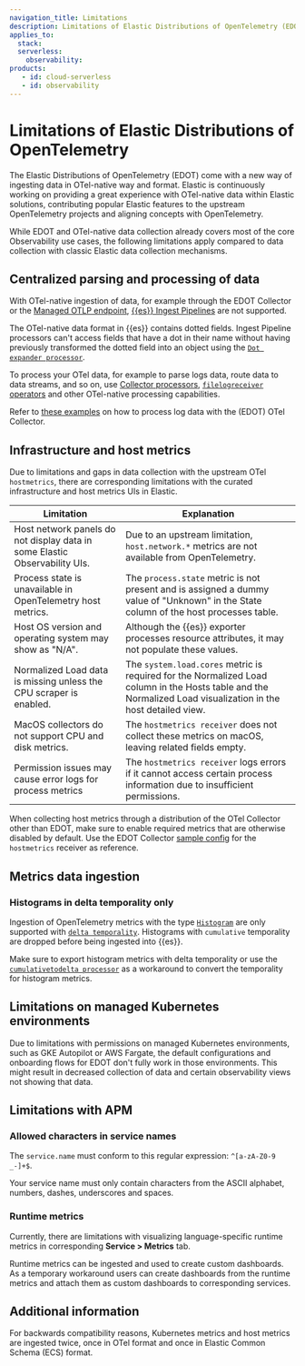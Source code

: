 ```yaml
---
navigation_title: Limitations
description: Limitations of Elastic Distributions of OpenTelemetry (EDOT) compared to classic Elastic data collection mechanisms.
applies_to:
  stack:
  serverless:
    observability:
products:
   - id: cloud-serverless
   - id: observability
---
```


# Limitations of Elastic Distributions of OpenTelemetry

The Elastic Distributions of OpenTelemetry (EDOT) come with a new way of ingesting data in OTel-native way and format. Elastic is continuously working on providing a great experience with OTel-native data within Elastic solutions, contributing popular Elastic features to the upstream OpenTelemetry projects and aligning concepts with OpenTelemetry.

While EDOT and OTel-native data collection already covers most of the core Observability use cases, the following limitations apply compared to data collection with classic Elastic data collection mechanisms.

## Centralized parsing and processing of data

With OTel-native ingestion of data, for example through the EDOT Collector or the [Managed OTLP endpoint](/reference/motlp.md), [{{es}} Ingest Pipelines](docs-content://manage-data/ingest/transform-enrich/ingest-pipelines.md) are not supported.

The OTel-native data format in {{es}} contains dotted fields. Ingest Pipeline processors can't access fields that have a dot in their name without having previously transformed the dotted field into an object using the [`Dot expander processor`](elasticsearch://reference/enrich-processor/dot-expand-processor.md).

To process your OTel data, for example to parse logs data, route data to data streams, and so on, use [Collector processors](https://opentelemetry.io/docs/collector/configuration/#processors), [`filelogreceiver` operators](https://github.com/open-telemetry/opentelemetry-collector-contrib/blob/main/pkg/stanza/docs/operators/README.md#what-operators-are-available) and other OTel-native processing capabilities.

Refer to [these examples](/reference/edot-collector/config/configure-logs-collection.md) on how to process log data with the (EDOT) OTel Collector.

## Infrastructure and host metrics

Due to limitations and gaps in data collection with the upstream OTel `hostmetrics`, there are corresponding limitations with the curated infrastructure and host metrics UIs in Elastic.

| Limitation                                      | Explanation                                                                                                                                                                                                                     |
|------------------------------------------------|---------------------------------------------------------------------------------------------------------------------------------------------------------------------------------------------------------------------------------|
| Host network panels do not display data in some Elastic Observability UIs. | Due to an upstream limitation, `host.network.*` metrics are not available from OpenTelemetry.                                                                                                                                   |
| Process state is unavailable in OpenTelemetry host metrics. | The `process.state` metric is not present and is assigned a dummy value of "Unknown" in the State column of the host processes table.                                                                                           |
| Host OS version and operating system may show as "N/A". | Although the {{es}} exporter processes resource attributes, it may not populate these values.                                                                                                                            |
| Normalized Load data is missing unless the CPU scraper is enabled. | The `system.load.cores` metric is required for the Normalized Load column in the Hosts table and the Normalized Load visualization in the host detailed view.                                                                    |
| MacOS collectors do not support CPU and disk metrics. | The `hostmetrics receiver` does not collect these metrics on macOS, leaving related fields empty.                    |
| Permission issues may cause error logs for process metrics | The `hostmetrics receiver` logs errors if it cannot access certain process information due to insufficient permissions. |

When collecting host metrics through a distribution of the OTel Collector other than EDOT, make sure to enable required metrics that are otherwise disabled by default. Use the EDOT Collector [sample config](https://github.com/elastic/elastic-agent/blob/main/internal/pkg/otel/samples/linux/logs_metrics_traces.yml) for the `hostmetrics` receiver as reference.

## Metrics data ingestion

### Histograms in delta temporality only

Ingestion of OpenTelemetry metrics with the type [`Histogram`](https://opentelemetry.io/docs/specs/otel/metrics/data-model/#histogram) are only supported with [`delta temporality`](https://opentelemetry.io/docs/specs/otel/metrics/data-model/#temporality). Histograms with `cumulative` temporality are dropped before being ingested into {{es}}.

Make sure to export histogram metrics with delta temporality or use the [`cumulativetodelta processor`](https://github.com/open-telemetry/opentelemetry-collector-contrib/tree/main/processor/cumulativetodeltaprocessor) as a workaround to convert the temporality for histogram metrics.

## Limitations on managed Kubernetes environments

Due to limitations with permissions on managed Kubernetes environments, such as GKE Autopilot or AWS Fargate, the default configurations and onboarding flows for EDOT don't fully work in those environments. This might result in decreased collection of data and certain observability views not showing that data.

## Limitations with APM

### Allowed characters in service names

The `service.name` must conform to this regular expression: `^[a-zA-Z0-9 _-]+$`. 

Your service name must only contain characters from the ASCII alphabet, numbers, dashes, underscores and spaces.

### Runtime metrics

Currently, there are limitations with visualizing language-specific runtime metrics in corresponding **Service > Metrics** tab.

Runtime metrics can be ingested and used to create custom dashboards. As a temporary workaround users can create dashboards from the runtime metrics and attach them as custom dashboards to corresponding services.

## Additional information

For backwards compatibility reasons, Kubernetes metrics and host metrics are ingested twice, once in OTel format and once in Elastic Common Schema (ECS) format.

